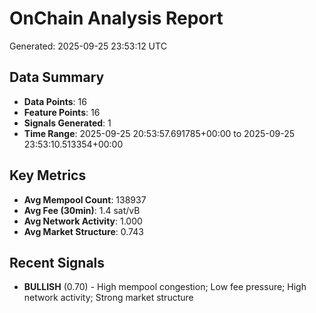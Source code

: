 # OnChain Analysis Report
Generated: 2025-09-25 23:53:12 UTC

## Data Summary
- **Data Points**: 16
- **Feature Points**: 16
- **Signals Generated**: 1
- **Time Range**: 2025-09-25 20:53:57.691785+00:00 to 2025-09-25 23:53:10.513354+00:00

## Key Metrics
- **Avg Mempool Count**: 138937
- **Avg Fee (30min)**: 1.4 sat/vB
- **Avg Network Activity**: 1.000
- **Avg Market Structure**: 0.743

## Recent Signals
- **BULLISH** (0.70) - High mempool congestion; Low fee pressure; High network activity; Strong market structure
